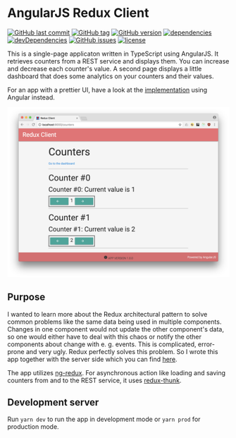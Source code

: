 # AngularJS Redux Client

[![GitHub last commit](https://img.shields.io/github/last-commit/MichaelKaaden/redux-client-ng.svg)](https://github.com/MichaelKaaden/redux-client-ng/commits/master)
[![GitHub tag](https://img.shields.io/github/tag/MichaelKaaden/redux-client-ng.svg)](https://github.com/MichaelKaaden/redux-client-ng/releases)
[![GitHub version](https://img.shields.io/github/package-json/v/MichaelKaaden/redux-client-ng.svg)](https://github.com/MichaelKaaden/redux-client-ng/blob/master/package.json)
[![dependencies](https://img.shields.io/david/MichaelKaaden/redux-client-ng.svg)](https://david-dm.org/MichaelKaaden/redux-client-ng)
[![devDependencies](https://img.shields.io/david/dev/MichaelKaaden/redux-client-ng.svg)](https://david-dm.org/MichaelKaaden/redux-client-ng?type=dev)
[![GitHub issues](https://img.shields.io/github/issues/MichaelKaaden/redux-client-ng.svg)](https://github.com/MichaelKaaden/redux-client-ng/issues)
[![license](https://img.shields.io/github/license/MichaelKaaden/redux-client-ng.svg)](https://github.com/MichaelKaaden/redux-client-ng)

This is a single-page applicaton written in TypeScript
using AngularJS. It retrieves counters from a REST service
and displays them. You can increase and decrease each counter's
value. A second page displays a little dashboard that does
some analytics on your counters and their values.

For an app with a prettier UI, have a look at the
[implementation](https://github.com/MichaelKaaden/redux-client-ng5)
using Angular instead.

![Screenshot of the app running in the Browser](images/screenshot1.png)

## Purpose

I wanted to learn more about the Redux architectural pattern
to solve common problems like the same data being used in
multiple components. Changes in one component would not update
the other component's data, so one would either have to deal
with this chaos or notify the other components about change
with e. g. events. This is complicated, error-prone and very
ugly. Redux perfectly solves this problem. So I wrote this
app together with the server side which you can find 
[here](https://github.com/MichaelKaaden/redux-server).

The app utilizes
[ng-redux](https://github.com/angular-redux/ng-redux).
For asynchronous action like loading and saving counters
from and to the REST service, it uses
[redux-thunk](https://github.com/gaearon/redux-thunk).

## Development server

Run `yarn dev` to run the app in development mode
or `yarn prod` for production mode.
